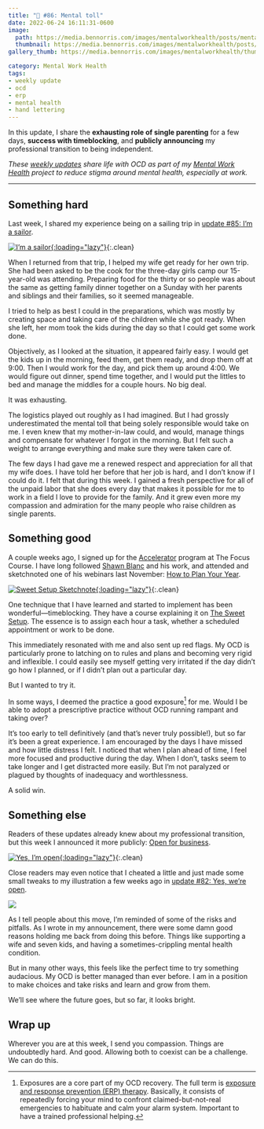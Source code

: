 ```yaml
---
title: "🧠 #86: Mental toll"
date: 2022-06-24 16:11:31-0600
image: 
  path: https://media.bennorris.com/images/mentalworkhealth/posts/mental-toll.jpg
  thumbnail: https://media.bennorris.com/images/mentalworkhealth/posts/thumbnails/mental-toll.jpg
gallery_thumb: https://media.bennorris.com/images/mentalworkhealth/thumbs/mental-toll.jpg

category: Mental Work Health
tags:
- weekly update
- ocd
- erp
- mental health
- hand lettering
---
```


In this update, I share the **exhausting role of single parenting** for a few days, **success with timeblocking**, and **publicly announcing** my professional transition to being independent.

_These [weekly updates](https://bennorris.com/tags/weekly-update/) share life with OCD as part of my [Mental Work Health](https://bennorris.com/mental-work-health) project to reduce stigma around mental health, especially at work._

***


## Something hard

Last week, I shared my experience being on a sailing trip in [update #85: I’m a sailor](https://bennorris.com/2022/06/17/im-a-sailor).

[![I’m a sailor](https://media.bennorris.com/images/mentalworkhealth/posts/i’m-a-sailor.jpg){:loading="lazy"}](https://bennorris.com/2022/06/17/im-a-sailor){:.clean}

When I returned from that trip, I helped my wife get ready for her own trip. She had been asked to be the cook for the three-day girls camp our 15-year-old was attending. Preparing food for the thirty or so people was about the same as getting family dinner together on a Sunday with her parents and siblings and their families, so it seemed manageable.

I tried to help as best I could in the preparations, which was mostly by creating space and taking care of the children while she got ready. When she left, her mom took the kids during the day so that I could get some work done.

Objectively, as I looked at the situation, it appeared fairly easy. I would get the kids up in the morning, feed them, get them ready, and drop them off at 9:00. Then I would work for the day, and pick them up around 4:00. We would figure out dinner, spend time together, and I would put the littles to bed and manage the middles for a couple hours. No big deal.

It was exhausting.

The logistics played out roughly as I had imagined. But I had grossly underestimated the mental toll that being solely responsible would take on me. I even knew that my mother-in-law could, and would, manage things and compensate for whatever I forgot in the morning. But I felt such a weight to arrange everything and make sure they were taken care of.

The few days I had gave me a renewed respect and appreciation for all that my wife does. I have told her before that her job is hard, and I don’t know if I could do it. I felt that during this week. I gained a fresh perspective for all of the unpaid labor that she does every day that makes it possible for me to work in a field I love to provide for the family. And it grew even more my compassion and admiration for the many people who raise children as single parents.


## Something good

A couple weeks ago, I signed up for the [Accelerator](https://thefocuscourse.com/accelerator/) program at The Focus Course. I have long followed [Shawn Blanc](https://shawnblanc.net) and his work, and attended and sketchnoted one of his webinars last November: [How to Plan Your Year](https://bennorris.com/2021/11/16/how-to-plan-your-year-sketchnotes).

[![Sweet Setup Sketchnote](https://media.bennorris.com/images/sketchnotable/general/sweet-setup-plan-year-nov-2021-01.jpg){:loading="lazy"}](https://bennorris.com/2021/11/16/how-to-plan-your-year-sketchnotes){:.clean}

One technique that I have learned and started to implement has been wonderful—timeblocking. They have a course explaining it on [The Sweet Setup](https://thesweetsetup.com/time/). The essence is to assign each hour a task, whether a scheduled appointment or work to be done.

This immediately resonated with me and also sent up red flags. My OCD is particularly prone to latching on to rules and plans and becoming very rigid and inflexible. I could easily see myself getting very irritated if the day didn’t go how I planned, or if I didn’t plan out a particular day.

But I wanted to try it.

In some ways, I deemed the practice a good exposure[^1] for me. Would I be able to adopt a prescriptive practice without OCD running rampant and taking over?

It’s too early to tell definitively (and that’s never truly possible!), but so far it’s been a great experience. I am encouraged by the days I have missed and how little distress I felt. I noticed that when I plan ahead of time, I feel more focused and productive during the day. When I don’t, tasks seem to take longer and I get distracted more easily. But I’m not paralyzed or plagued by thoughts of inadequacy and worthlessness.

A solid win.


## Something else

Readers of these updates already knew about my professional transition, but this week I announced it more publicly: [Open for business](https://bennorris.com/2022/06/23/open-for-business).

[![Yes, I’m open](https://media.bennorris.com/images/posts/yes-im-open.jpg){:loading="lazy"}](https://bennorris.com/2022/06/23/open-for-business){:.clean}

Close readers may even notice that I cheated a little and just made some small tweaks to my illustration a few weeks ago in [update #82: Yes, we’re open](https://bennorris.com/2022/05/20/yes-were-open).

[![](https://media.bennorris.com/images/mentalworkhealth/posts/yes-we’re-open.jpg)](https://bennorris.com/2022/05/20/yes-were-open)

As I tell people about this move, I’m reminded of some of the risks and pitfalls. As I wrote in my announcement, there were some damn good reasons holding me back from doing this before. Things like supporting a wife and seven kids, and having a sometimes-crippling mental health condition.

But in many other ways, this feels like the perfect time to try something audacious. My OCD is better managed than ever before. I am in a position to make choices and take risks and learn and grow from them.

We’ll see where the future goes, but so far, it looks bright.


## Wrap up

Wherever you are at this week, I send you compassion. Things are undoubtedly hard. And good. Allowing both to coexist can be a challenge. We can do this.


[^1]: Exposures are a core part of my OCD recovery. The full term is [exposure and response prevention (ERP) therapy](https://bennorris.com/tags/erp/). Basically, it consists of repeatedly forcing your mind to confront claimed-but-not-real emergencies to habituate and calm your alarm system. Important to have a trained professional helping.

